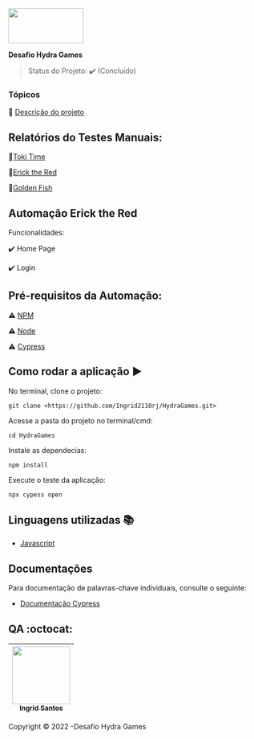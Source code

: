 
<img src="https://www.hydragames.com.br/wp-content/uploads/2022/07/hydra_games.png" width="150" height="70">

<b> Desafio Hydra Games </b>


> Status do Projeto: :heavy_check_mark: (Concluído)
> 

### Tópicos

:small_blue_diamond: [Descrição do projeto](https://github.com/Ingrid2110rj/HydraGames/blob/main/Descri%C3%A7%C3%A3odoProjeto.md)

## Relatórios do Testes Manuais:


:small_blue_diamond:[Toki Time](https://github.com/Ingrid2110rj/HydraGames/blob/main/TOKI-TIME.pdf)

:small_blue_diamond:[Erick the Red](https://github.com/Ingrid2110rj/HydraGames/blob/main/ERIK%20THE%20RED.pdf)

:small_blue_diamond:[Golden Fish](https://github.com/Ingrid2110rj/HydraGames/blob/main/GOLDEN-FISHTANK.pdf)



## Automação Erick the Red 

Funcionalidades:

:heavy_check_mark: Home Page

:heavy_check_mark: Login




## Pré-requisitos da Automação:

:warning: [NPM](https://docs.npmjs.com/cli/v6/commands/npm-install)

:warning: [Node](https://nodejs.org/en/download/)

:warning: [Cypress](https://docs.cypress.io/guides/getting-started/installing-cypress#What-you-ll-learn)



## Como rodar a aplicação :arrow_forward:

No terminal, clone o projeto:

```
git clone <https://github.com/Ingrid2110rj/HydraGames.git>

```

Acesse a pasta do projeto no terminal/cmd:

```
cd HydraGames

```

Instale as dependecias:

```
npm install

```

Execute o teste da aplicação:

```
npx cypess open

```


## Linguagens utilizadas :books:

- [Javascript](https://pt-br.reactjs.org/docs/create-a-new-react-app.html)

## Documentações

Para documentação de palavras-chave individuais, consulte o seguinte:

 - [Documentação Cypress](https://docs.cypress.io/guides/overview/why-cypress)

 


## QA :octocat:

| [<img src="https://avatars.githubusercontent.com/u/90401515?v=4" width=115><br><sub>Ingrid Santos</sub>](https://github.com/Ingrid2110rj)
| :---: |



Copyright :copyright: 2022 -Desafio Hydra Games
